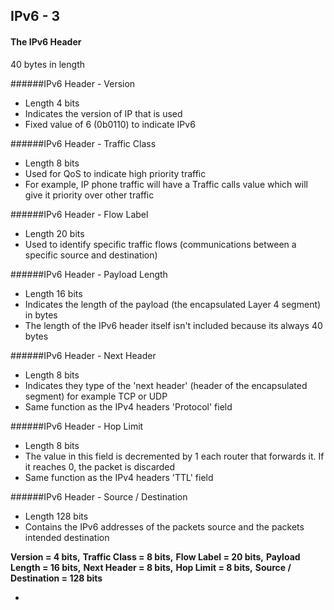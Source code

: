 ## IPv6 - 3

#### The IPv6 Header

40 bytes in length

######IPv6 Header - Version 
- Length 4 bits
- Indicates the version of IP that is used
- Fixed value of 6 (0b0110) to indicate IPv6

######IPv6 Header - Traffic Class
* Length 8 bits
* Used for QoS to indicate high priority traffic
* For example, IP phone traffic will have a Traffic calls value which will give it priority over other traffic

######IPv6 Header - Flow Label
- Length 20 bits
- Used to identify specific traffic flows (communications between a specific source and destination)

######IPv6 Header - Payload Length
* Length 16 bits
* Indicates the length of the payload (the encapsulated Layer 4 segment) in bytes
* The length of the IPv6 header itself isn't included because its always 40 bytes

######IPv6 Header - Next Header
- Length 8 bits
- Indicates they type of the 'next header' (header of the encapsulated segment) for example TCP or UDP
- Same function as the IPv4 headers 'Protocol' field

######IPv6 Header - Hop Limit
* Length 8 bits
* The value in this field is decremented by 1 each router that forwards it. If it reaches 0, the packet is discarded
* Same function as the IPv4 headers 'TTL' field

######IPv6 Header - Source / Destination
- Length 128 bits
- Contains the IPv6 addresses of the packets source and the packets intended destination


**Version = 4 bits,** **Traffic Class = 8 bits,** **Flow Label = 20 bits,** **Payload Length = 16 bits,** **Next Header = 8 bits,** **Hop Limit = 8 bits,** **Source / Destination = 128 bits**





- 
